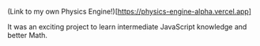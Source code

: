 (Link to my own Physics Engine!)[https://physics-engine-alpha.vercel.app]

It was an exciting project to learn intermediate JavaScript knowledge and better Math.
